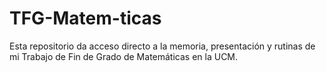 # TFG-Matem-ticas
Esta repositorio da acceso directo a la memoria, presentación y rutinas de mi Trabajo de Fin de Grado de Matemáticas en la UCM.
